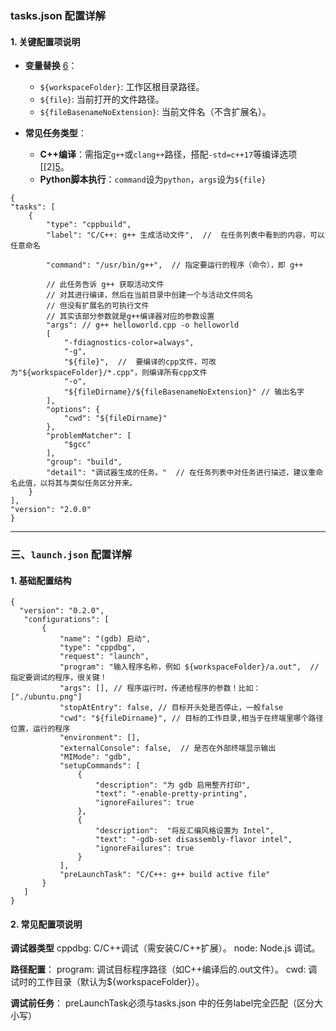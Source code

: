  

### tasks.json 配置详解
#### 1. 关键配置项说明 
- **变量替换** [6]()：
  - `${workspaceFolder}`: 工作区根目录路径。
  - `${file}`: 当前打开的文件路径。
  - `${fileBasenameNoExtension}`: 当前文件名（不含扩展名）。
 
- **常见任务类型**：
  - **C++编译**：需指定`g++`或`clang++`路径，搭配`-std=c++17`等编译选项 [[2][5]()。
  - **Python脚本执行**：`command`设为`python`，`args`设为`${file}`
    
```
{
"tasks": [
    {
        "type": "cppbuild",
        "label": "C/C++: g++ 生成活动文件",  //  在任务列表中看到的内容，可以任意命名
        
        "command": "/usr/bin/g++",  // 指定要运行的程序（命令），即 g++
        
        // 此任务告诉 g++ 获取活动文件
        // 对其进行编译，然后在当前目录中创建一个与活动文件同名
        // 但没有扩展名的可执行文件
        // 其实该部分参数就是g++编译器对应的参数设置
        "args": // g++ helloworld.cpp -o helloworld
        [ 
            "-fdiagnostics-color=always",
            "-g",
            "${file}",  //  要编译的cpp文件，可改为"${workspaceFolder}/*.cpp"，则编译所有cpp文件
            "-o",
            "${fileDirname}/${fileBasenameNoExtension}" // 输出名字
        ],
        "options": {
            "cwd": "${fileDirname}"
        },
        "problemMatcher": [
            "$gcc"
        ],
        "group": "build",
        "detail": "调试器生成的任务。"  // 在任务列表中对任务进行描述，建议重命名此值，以将其与类似任务区分开来。
    }
],
"version": "2.0.0"
}
```
---
 
### 三、`launch.json` 配置详解 
#### 1. 基础配置结构 
```
{
  "version": "0.2.0",
   "configurations": [
       {
           "name": "(gdb) 启动",
           "type": "cppdbg",
           "request": "launch",
           "program": "输入程序名称，例如 ${workspaceFolder}/a.out",  // 指定要调试的程序，很关键！
           "args": [], // 程序运行时，传递给程序的参数！比如：["./ubuntu.png"]
           "stopAtEntry": false, // 目标开头处是否停止，一般false
           "cwd": "${fileDirname}", // 目标的工作目录,相当于在终端里哪个路径位置，运行的程序
           "environment": [],
           "externalConsole": false,  // 是否在外部终端显示输出
           "MIMode": "gdb",
           "setupCommands": [
               {
                   "description": "为 gdb 启用整齐打印",
                   "text": "-enable-pretty-printing",
                   "ignoreFailures": true
               },
               {
                   "description":  "将反汇编风格设置为 Intel",
                   "text": "-gdb-set disassembly-flavor intel",
                   "ignoreFailures": true
               }
           ],
           "preLaunchTask": "C/C++: g++ build active file"
       }
   ]
}
 ```
 #### 2. 常见配置项说明 
 **调试器类型**
cppdbg: C/C++调试（需安装C/C++扩展）。
node: Node.js 调试。

**路径配置**：
program: 调试目标程序路径（如C++编译后的.out文件）。
cwd: 调试时的工作目录（默认为${workspaceFolder}）。

**调试前任务**：
preLaunchTask必须与tasks.json 中的任务label完全匹配（区分大小写）
 